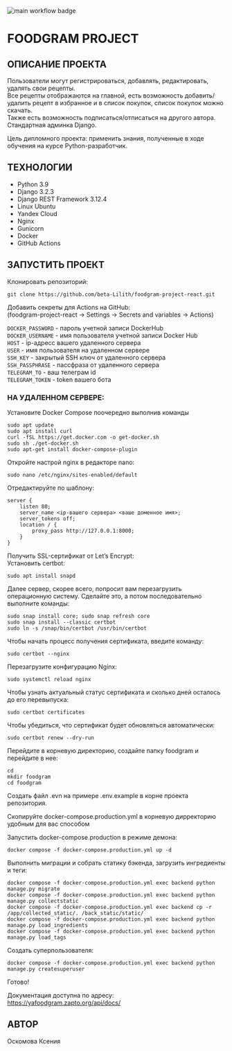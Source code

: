 ![main workflow badge](https://github.com/beta-Lilith/foodgram-project-react/actions/workflows/main.yml/badge.svg)
# FOODGRAM PROJECT  

## ОПИСАНИЕ ПРОЕКТА  
Пользователи могут регистрироваться, добавлять, редактировать, удалять свои рецепты.  
Все рецепты отображаются на главной, есть возможность добавить/удалить рецепт в избранное и в список покупок, список покупок можно скачать.  
Также есть возможность подписаться/отписаться на другого автора.    
Стандартная админка Django.  
  
Цель дипломного проекта: применить знания, полученные в ходе обучения на курсе Python-разработчик.  
  
## ТЕХНОЛОГИИ
- Python 3.9
- Django 3.2.3
- Django REST Framework 3.12.4
- Linux Ubuntu
- Yandex Cloud
- Nginx
- Gunicorn
- Docker
- GitHub Actions
  
## ЗАПУСТИТЬ ПРОЕКТ
  
Клонировать репозиторий:
```
git clone https://github.com/beta-Lilith/foodgram-project-react.git 
```
  
Добавить секреты для Actions на GitHub:  
(foodgram-project-react -> Settings -> Secrets and variables -> Actions)  
  
`DOCKER_PASSWORD` - пароль учетной записи DockerHub  
`DOCKER_USERNAME` - имя пользователя учетной записи Docker Hub  
`HOST` - ip-адресс вашего удаленного сервера  
`USER` - имя пользователя на удаленном сервере  
`SSH_KEY` - закрытый SSH ключ от удаленного сервера  
`SSH_PASSPHRASE` - пассфраза от удаленного сервера  
`TELEGRAM_TO` - ваш телеграм id  
`TELEGRAM_TOKEN` - token вашего бота  
  
### НА УДАЛЕННОМ СЕРВЕРЕ: 
  
Установите Docker Compose поочередно выполнив команды
```
sudo apt update
sudo apt install curl
curl -fSL https://get.docker.com -o get-docker.sh
sudo sh ./get-docker.sh
sudo apt-get install docker-compose-plugin
```
  
Откройте настрой nginx в редакторе nano:
```
sudo nano /etc/nginx/sites-enabled/default
```
  
Отредактируйте по шаблону:
```
server {
    listen 80;
    server_name <ip-вашего сервера> <ваше доменное имя>;
    server_tokens off;
    location / {
        proxy_pass http://127.0.0.1:8000;
    }
}
```
  
Получить SSL-сертификат от Let’s Encrypt:  
Установить certbot:  
```
sudo apt install snapd
```
Далее сервер, скорее всего, попросит вам перезагрузить операционную систему. Сделайте это, а потом последовательно выполните команды:  
```
sudo snap install core; sudo snap refresh core
sudo snap install --classic certbot
sudo ln -s /snap/bin/certbot /usr/bin/certbot
```
Чтобы начать процесс получения сертификата, введите команду:  
```
sudo certbot --nginx
```
Перезагрузите конфигурацию Nginx:  
```
sudo systemctl reload nginx
```
Чтобы узнать актуальный статус сертификата и сколько дней осталось до его перевыпуска:  
```
sudo certbot certificates
```
Чтобы убедиться, что сертификат будет обновляться автоматически:  
```
sudo certbot renew --dry-run
```
  
Перейдите в корневую директорию, создайте папку foodgram и перейдите в нее:
```
cd
mkdir foodgram
cd foodgram
```
  
Создать файл .evn на примере .env.example в корне проекта репозитория.
  
Скопируйте docker-compose.production.yml в корневую дирректорию удобным для вас способом
  
Запустить docker-compose.production в режиме демона:
```
docker compose -f docker-compose.production.yml up -d
```
  
Выполнить миграции и собрать статику бэкенда, загрузить ингредиенты и теги:
```
docker compose -f docker-compose.production.yml exec backend python manage.py migrate
docker compose -f docker-compose.production.yml exec backend python manage.py collectstatic
docker compose -f docker-compose.production.yml exec backend cp -r /app/collected_static/. /back_static/static/
docker compose -f docker-compose.production.yml exec backend python manage.py load_ingredients
docker compose -f docker-compose.production.yml exec backend python manage.py load_tags
```
  
Создать суперпользователя:
  
```
docker compose -f docker-compose.production.yml exec backend python manage.py createsuperuser
```
  
Готово!  

Документация доступна по адресу:  
https://yafoodgram.zapto.org/api/docs/  
  
## АВТОР
Оскомова Ксения